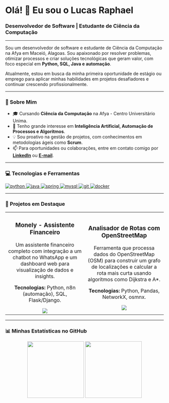 # Olá! 👋 Eu sou o Lucas Raphael

<h3 align="left">Desenvolvedor de Software | Estudante de Ciência da Computação</h3>

---

<p align="left">
  Sou um desenvolvedor de software e estudante de Ciência da Computação na Afya em Maceió, Alagoas. Sou apaixonado por resolver problemas, otimizar processos e criar soluções tecnológicas que geram valor, com foco especial em <strong>Python, SQL, Java e automação</strong>.
</p>

<p align="left">
  Atualmente, estou em busca da minha primeira oportunidade de estágio ou emprego para aplicar minhas habilidades em projetos desafiadores e continuar crescendo profissionalmente.
</p>

---

### 🚀 Sobre Mim

-   🎓 Cursando **Ciência da Computação** na Afya - Centro Universitário Unima.
-   🌱 Tenho grande interesse em **Inteligência Artificial, Automação de Processos e Algoritmos**.
-   💡 Sou proativo na gestão de projetos, com conhecimentos em metodologias ágeis como **Scrum**.
-   📫 Para oportunidades ou colaborações, entre em contato comigo por [**LinkedIn**]([www.linkedin.com/in/lucasraphaelsantos]) ou [**E-mail**](mailto:[lucasraphaelsantos01@gmail.com]).

---

### 💻 Tecnologias e Ferramentas

<p align="left">
  <a href="https://www.python.org" target="_blank" rel="noreferrer"> <img src="https://img.shields.io/badge/Python-3776AB?style=for-the-badge&logo=python&logoColor=white" alt="python"/> </a>
  <a href="https://www.java.com" target="_blank" rel="noreferrer"> <img src="https://img.shields.io/badge/Java-ED8B00?style=for-the-badge&logo=openjdk&logoColor=white" alt="java"/> </a>
  <a href="https://spring.io/" target="_blank" rel="noreferrer"> <img src="https://img.shields.io/badge/Spring-6DB33F?style=for-the-badge&logo=spring&logoColor=white" alt="spring"/> </a>
  <a href="https://www.mysql.com/" target="_blank" rel="noreferrer"> <img src="https://img.shields.io/badge/MySQL-4479A1?style=for-the-badge&logo=mysql&logoColor=white" alt="mysql"/> </a>
  <a href="https://git-scm.com/" target="_blank" rel="noreferrer"> <img src="https://img.shields.io/badge/GIT-E44C30?style=for-the-badge&logo=git&logoColor=white" alt="git"/> </a>
  <a href="https://www.docker.com/" target="_blank" rel="noreferrer"> <img src="https://img.shields.io/badge/Docker-2496ED?style=for-the-badge&logo=docker&logoColor=white" alt="docker"/> </a>
</p>

---

### 🔭 Projetos em Destaque

<table>
  <tr>
    <td width="50%">
      <h3 align="center">Monely - Assistente Financeiro</h3>
      <div align="center">
        <p>Um assistente financeiro completo com integração a um chatbot no WhatsApp e um dashboard web para visualização de dados e insights.</p>
        <p><strong>Tecnologias:</strong> Python, n8n (automação), SQL, Flask/Django.</p>
        <a href="[]" target="_blank">
          <img src="https://img.shields.io/badge/Ver%20Repositório-303030?style=for-the-badge&logo=github&logoColor=white" />
        </a>
      </div>
    </td>
    <td width="50%">
      <h3 align="center">Analisador de Rotas com OpenStreetMap</h3>
      <div align="center">
        <p>Ferramenta que processa dados do OpenStreetMap (OSM) para construir um grafo de localizações e calcular a rota mais curta usando algoritmos como Dijkstra e A*.</p>
        <p><strong>Tecnologias:</strong> Python, Pandas, NetworkX, osmnx.</p>
        <a href="[]" target="_blank">
          <img src="https://img.shields.io/badge/Ver%20Repositório-303030?style=for-the-badge&logo=github&logoColor=white" />
        </a>
      </div>
    </td>
  </tr>
</table>

---

### 📊 Minhas Estatísticas no GitHub

<p align="center">
  <img height="180em" src="https://github-readme-stats.vercel.app/api?username=LucasRaphael3&show_icons=true&theme=dracula&include_all_commits=true&count_private=true"/>
  <img height="180em" src="https://github-readme-stats.vercel.app/api/top-langs/?username=LucasRaphael3&layout=compact&langs_count=7&theme=dracula"/>
</p>
